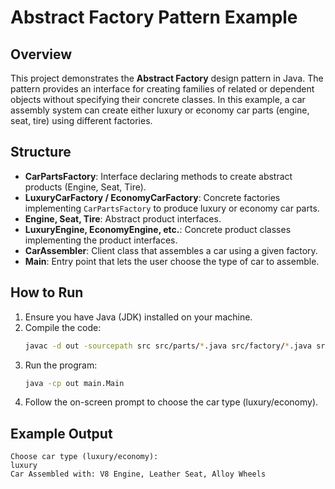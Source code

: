 # Abstract Factory Pattern Example

## Overview
This project demonstrates the **Abstract Factory** design pattern in Java. The pattern provides an interface for creating families of related or dependent objects without specifying their concrete classes. In this example, a car assembly system can create either luxury or economy car parts (engine, seat, tire) using different factories.

## Structure
- **CarPartsFactory**: Interface declaring methods to create abstract products (Engine, Seat, Tire).
- **LuxuryCarFactory / EconomyCarFactory**: Concrete factories implementing `CarPartsFactory` to produce luxury or economy car parts.
- **Engine, Seat, Tire**: Abstract product interfaces.
- **LuxuryEngine, EconomyEngine, etc.**: Concrete product classes implementing the product interfaces.
- **CarAssembler**: Client class that assembles a car using a given factory.
- **Main**: Entry point that lets the user choose the type of car to assemble.

## How to Run
1. Ensure you have Java (JDK) installed on your machine.
2. Compile the code:
   ```sh
   javac -d out -sourcepath src src/parts/*.java src/factory/*.java src/client/*.java src/main/Main.java
   ```
3. Run the program:
   ```sh
   java -cp out main.Main
   ```
4. Follow the on-screen prompt to choose the car type (luxury/economy).

## Example Output
```
Choose car type (luxury/economy):
luxury
Car Assembled with: V8 Engine, Leather Seat, Alloy Wheels
```
